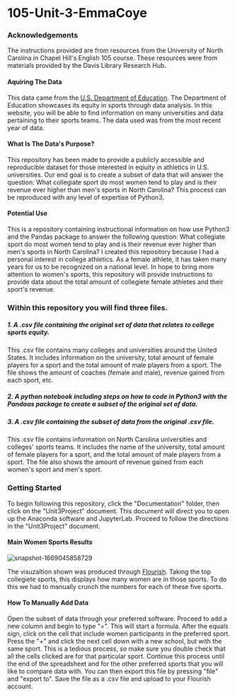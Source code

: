 # 105-Unit-3-EmmaCoye

### Acknowledgements
The instructions provided are from resources from the University of North Carolina in Chapel Hill's English 105 course. These resources were from materials provided by the Davis Library Research Hub.

#### Aquiring The Data  
This data came from the [U.S. Department of Education](https://ope.ed.gov/athletics/#/). The Department of Education showcases its equity in sports through data analysis. In this website, you will be able to find information on many universities and data pertaining to their sports teams. The data used was from the most recent year of data. 

#### What Is The Data's Purpose? 
This repository has been made to provide a publicly accessible and reproducible dataset for those interested in eqiuity in athletics in U.S. universities. Our end goal is to create a subset of data that will answer the question:  What collegiate sport do most women tend to play and is their revenue ever higher than men's sports in North Carolina? This process can be reproduced with any level of expertise of Python3.

#### Potential Use
This is a repository containing instructional information on how use Python3 and the Pandas package to answer the following question: What collegiate sport do most women tend to play and is their revenue ever higher than men's sports in North Carolina? I created this repository because I had a personal interest in college athletics. As a female athlete, it has taken many years for us to be recognized on a national level. In hope to bring more attention to women's sports, this repository will provide instructions to provide data about the total amount of collegiete female athletes and their sport's revenue.

### Within this repository you will find three files. 

##### 1. A .csv file containing the original set of data that relates to college sports equity.
This .csv file contains many colleges and universities around the United States. It includes information on the university, total amount of female players for a sport and the total amount of male players from a sport. The file shows the amount of coaches (female and male), revenue gained from each sport, etc.

##### 2. A python notebook including steps on how to code in Python3 with the Pandaas package to create a subset of the original set of data.

##### 3. A .csv file containing the subset of data from the original .csv file.
This .csv file contains information on North Carolina universities and colleges' sports teams. It includes the name of the university, total amount of female players for a sport, and the total amount of male players from a sport. The file also shows the amount of revenue gained from each women's sport and men's sport.

### Getting Started
To begin following this repository, click the "Documentation" folder, then click on the "Unit3Project" document. This document will direct you to open up the Anaconda software and JupyterLab. Proceed to follow the directions in the "Unit3Project" document. 


#### Main Women Sports Results
![snapshot-1669045858729](https://user-images.githubusercontent.com/118199042/203099170-203ad2ca-466b-4f4c-b4fa-8c693414f24f.png)

The visuzaltion shown was produced through [Flourish](https://flourish.studio/). Taking the top collegiete sports, this displays how many women are in those sports. To do this we had to manually crunch the numbers for each of these five sports. 

#### How To Manually Add Data
Open the subset of data through your preferred software. Proceed to add a new column and begin to type "=". This will start a formula. After the equals sign, click on the cell that include women participants in the preferred sport. Press the "+" and click the next cell down with a new school, but with the same sport. This is a tedious process, so make sure you double check that all the cells clicked are for that particular sport. Continue this process until the end of the spreadsheet and for the other preferred sports that you will like to compare data with. You can then export this file by pressing "file" and "export to". Save the file as a .csv file and upload to your Flourish account. 



